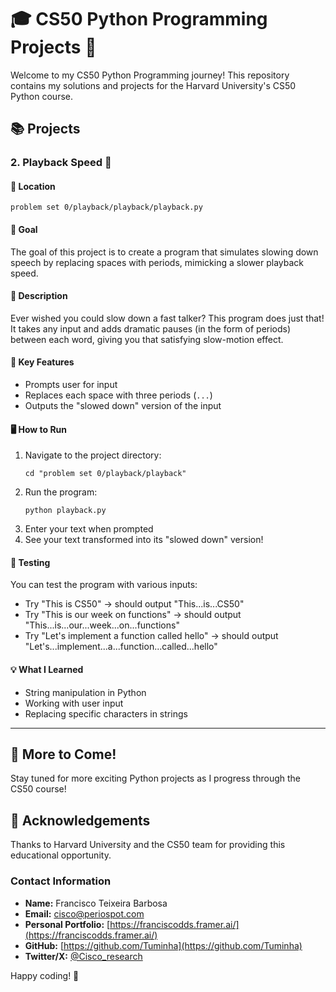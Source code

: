 # 🎓 CS50 Python Programming Projects 🐍

Welcome to my CS50 Python Programming journey! This repository contains my solutions and projects for the Harvard University's CS50 Python course.

## 📚 Projects

### 2. Playback Speed 🐢

#### 📂 Location
`problem set 0/playback/playback/playback.py`

#### 🎯 Goal
The goal of this project is to create a program that simulates slowing down speech by replacing spaces with periods, mimicking a slower playback speed.

#### 📝 Description
Ever wished you could slow down a fast talker? This program does just that! It takes any input and adds dramatic pauses (in the form of periods) between each word, giving you that satisfying slow-motion effect.

#### 🔑 Key Features
- Prompts user for input
- Replaces each space with three periods (`...`)
- Outputs the "slowed down" version of the input

#### 🖥️ How to Run
1. Navigate to the project directory:
   ```
   cd "problem set 0/playback/playback"
   ```
2. Run the program:
   ```
   python playback.py
   ```
3. Enter your text when prompted
4. See your text transformed into its "slowed down" version!

#### 🧪 Testing
You can test the program with various inputs:
- Try "This is CS50" → should output "This...is...CS50"
- Try "This is our week on functions" → should output "This...is...our...week...on...functions"
- Try "Let's implement a function called hello" → should output "Let's...implement...a...function...called...hello"

#### 💡 What I Learned
- String manipulation in Python
- Working with user input
- Replacing specific characters in strings

---

## 🚀 More to Come!
Stay tuned for more exciting Python projects as I progress through the CS50 course!

## 🙏 Acknowledgements
Thanks to Harvard University and the CS50 team for providing this educational opportunity.

### Contact Information

- **Name:** Francisco Teixeira Barbosa
- **Email:** cisco@periospot.com
- **Personal Portfolio:** [https://franciscodds.framer.ai/](https://franciscodds.framer.ai/)
- **GitHub:** [https://github.com/Tuminha](https://github.com/Tuminha)
- **Twitter/X:** [@Cisco_research](https://x.com/Cisco_research)

Happy coding! 🚀